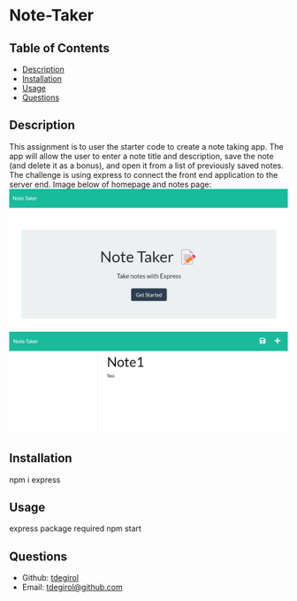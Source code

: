 # Note-Taker

  ## Table of Contents
  - [Description](#description)
  - [Installation](#install)
  - [Usage](#usage)
  - [Questions](#questions)

  <a id="description"></a>
  ## Description
  This assignment is to user the starter code to create a note taking app. The app will allow the user to enter a note title and description, save the note (and delete it as a bonus), and open it from a list of previously saved notes.
  The challenge is using express to connect the front end application to the server end.
  Image below of homepage and notes page:
  ![Media-Queries-Image](./public/assets/images/homepage.jpg)
  ![Media-Queries-Image](./public/assets/images/Notes.jpg)

  <a id="install"></a>
  ## Installation 
  npm i express

  <a id="usage"></a>
  ## Usage 
  express package required
  npm start
  
  <a id="questions"></a>
  ## Questions 
  - Github: [tdegirol](https://github.com/tdegirol)
  - Email: tdegirol@github.com
